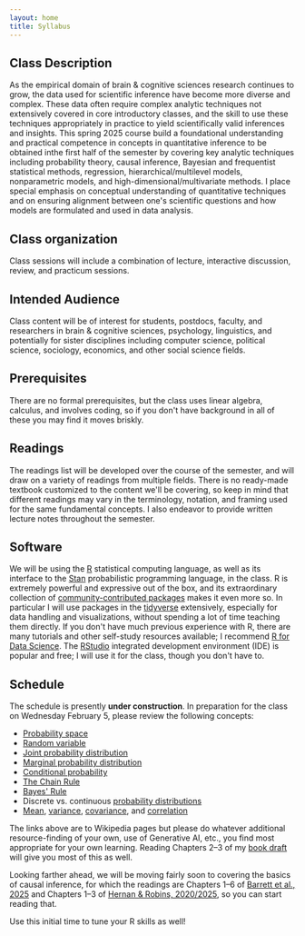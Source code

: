 ```yaml
---
layout: home
title: Syllabus
---
```


## Class Description

  As the empirical domain of brain & cognitive sciences research continues to grow, the data used for scientific inference have become more diverse and complex. These data often require complex analytic techniques not extensively covered in core introductory classes, and the skill to use these techniques appropriately in practice to yield scientifically valid inferences and insights. This spring 2025 course build a foundational understanding and practical competence in concepts in quantitative inference to be obtained inthe first half of the semester by covering key analytic techniques including probability theory, causal inference, Bayesian and frequentist statistical methods, regression, hierarchical/multilevel models, nonparametric models, and high-dimensional/multivariate methods. I place special emphasis on conceptual understanding of quantitative techniques and on ensuring alignment between one's scientific questions and how models are formulated and used in data analysis.


## Class organization

Class sessions will include a combination of lecture, interactive discussion, review, and practicum sessions.

## Intended Audience

Class content will be of interest for students, postdocs, faculty, and researchers in brain & cognitive sciences, psychology, linguistics, and potentially for sister disciplines including computer science, political science, sociology, economics, and other social science fields.

## Prerequisites

There are no formal prerequisites, but the class uses linear algebra, calculus, and involves coding, so if you don't have background in all of these you may find it moves briskly.

## Readings

The readings list will be developed over the course of the semester, and will draw on a variety of readings from multiple fields. There is no ready-made textbook customized to the content we'll be covering, so keep in mind that different readings may vary in the terminology, notation, and framing used for the same fundamental concepts. I also endeavor to provide written lecture notes throughout the semester.

## Software

We will be using the [R](https://www.r-project.org/) statistical computing language, as well as its interface to the [Stan](https://mc-stan.org/) probabilistic programming language, in the class. R is extremely powerful and expressive out of the box, and its extraordinary collection of [community-contributed packages](https://cran.r-project.org/) makes it even more so. In particular I will use packages in the [tidyverse](https://www.tidyverse.org/) extensively, especially for data handling and visualizations, without spending a lot of time teaching them directly. If you don't have much previous experience with R, there are many tutorials and other self-study resources available; I recommend [R for Data Science](https://r4ds.hadley.nz/). The [RStudio](https://posit.co/products/open-source/rstudio/) integrated development environment (IDE) is popular and free; I will use it for the class, though you don't have to.


## Schedule

<div style="text-align:center;">
<!--    <img src="{{ site.url }}{{ site.baseurl }}/assets/images/under_construction.jpg" alt="Quantitative Inference in Brain & Cognitive Sciences, Spring 2025" style="width: 60%; max-width:300px; height:auto; padding-top:10px; padding-bottom:20px;"> -->
    </div>

The schedule is presently **under construction**. In preparation for the class on Wednesday February 5, please review the following concepts:

 - [Probability space](https://en.wikipedia.org/wiki/Probability_space)
 - [Random variable](https://en.wikipedia.org/wiki/Random_variable)
 - [Joint probability distribution](https://en.wikipedia.org/wiki/Joint_probability_distribution)
 - [Marginal probability distribution](https://en.wikipedia.org/wiki/Marginal_distribution)
 - [Conditional probability](https://en.wikipedia.org/wiki/Conditional_probability)
 - [The Chain Rule](https://en.wikipedia.org/wiki/Chain_rule_(probability))
 - [Bayes' Rule](https://en.wikipedia.org/wiki/Bayes'_theorem)
 - Discrete vs. continuous [probability distributions](https://en.wikipedia.org/wiki/Probability_distribution)
 - [Mean](https://en.wikipedia.org/wiki/Mean), [variance](https://en.wikipedia.org/wiki/Variance), [covariance](https://en.wikipedia.org/wiki/Covariance), and [correlation](https://en.wikipedia.org/wiki/Correlation)
 
The links above are to Wikipedia pages but please do whatever additional resource-finding of your own, use of Generative AI, etc., you find most appropriate for your own learning. Reading Chapters 2–3 of my [book draft](https://www.mit.edu/~rplevy/pmsl_textbook/text.html) will give you most of this as well.

Looking farther ahead, we will be moving fairly soon to covering the basics of causal inference, for which the readings are Chapters 1–6 of [Barrett et al., 2025](https://www.r-causal.org/) and Chapters 1–3 of [Hernan & Robins, 2020/2025](https://miguelhernan.org/whatifbook), so you can start reading that.

Use this initial time to tune your R skills as well!
